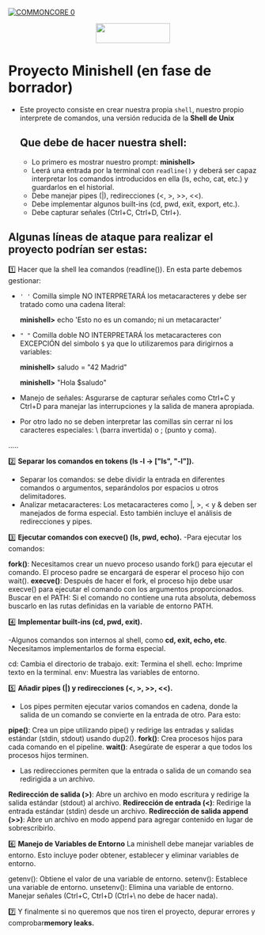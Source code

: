  [![COMMONCORE 0](https://img.shields.io/badge/%20<<%20C%20o%20m%20m%20o%20n%20C%20o%20r%20e%20-c988f9)](https://github.com/fran-byte/Cursus-42-Madrid)

<div align="center">

<a href="#"><img src="https://img.shields.io/badge/%20%20minishell%20%20-00008b" style="width:150px;height:40px;"></a>

</div>


# Proyecto Minishell (en fase de borrador)

- Este proyecto consiste en crear nuestra propia `shell`, nuestro propio interprete de comandos,
  una versión reducida de la **Shell de Unix**

  ## Que debe de hacer nuestra shell:
  - Lo primero es mostrar nuestro prompt: **minishell>**
  - Leerá una entrada por la terminal con `readline()` y deberá ser capaz interpretar los comandos
    introducidos en ella (ls, echo, cat, etc.) y guardarlos en el historial.
  - Debe manejar pipes (|), redirecciones (<, >, >>, <<).
  - Debe implementar algunos built-ins (cd, pwd, exit, export, etc.).
  - Debe capturar señales (Ctrl+C, Ctrl+D, Ctrl+\).
 
 ## Algunas líneas de ataque para realizar el proyecto podrían ser estas:

1️⃣ Hacer que la shell lea comandos (readline()).
   En esta parte debemos gestionar:
  
- `' '` Comilla simple NO INTERPRETARÁ los metacaracteres y debe ser tratado como una cadena literal:

  **minishell>** echo 'Esto no es un comando; ni un metacaracter'
 
- `" "` Comilla doble NO INTERPRETARÁ los metacaracteres con EXCEPCIÓN del simbolo `$` ya que lo utilizaremos para dirigirnos a variables:

  **minishell>** saludo = "42 Madrid"

  **minishell>** "Hola $saludo"

 - Manejo de señales: Asgurarse de capturar señales como Ctrl+C y Ctrl+D para manejar las interrupciones y la salida de manera apropiada.
  
- Por otro lado no se deben interpretar las comillas sin cerrar ni los caracteres especiales: \ (barra invertida) o ; (punto y coma).


.....

2️⃣ **Separar los comandos en tokens (ls -l → ["ls", "-l"]).**
- Separar los comandos: se debe dividir la entrada en diferentes comandos o argumentos, separándolos por espacios u otros delimitadores.
- Analizar metacaracteres: Los metacaracteres como |, >, < y & deben ser manejados de forma especial. Esto también incluye el análisis de redirecciones y pipes.

3️⃣ **Ejecutar comandos con execve() (ls, pwd, echo).**
-Para ejecutar los comandos:

**fork()**: Necesitamos crear un nuevo proceso usando fork() para ejecutar el comando. El proceso padre se encargará de esperar el proceso hijo con wait().
**execve()**: Después de hacer el fork, el proceso hijo debe usar execve() para ejecutar el comando con los argumentos proporcionados.
Buscar en el PATH: Si el comando no contiene una ruta absoluta, debemoss buscarlo en las rutas definidas en la variable de entorno PATH.

4️⃣ **Implementar built-ins (cd, pwd, exit).**

-Algunos comandos son internos al shell, como **cd, exit, echo, etc**. Necesitamos implementarlos de forma especial.

cd: Cambia el directorio de trabajo.
exit: Termina el shell.
echo: Imprime texto en la terminal.
env: Muestra las variables de entorno.

5️⃣ **Añadir pipes (|) y redirecciones (<, >, >>, <<).**
- Los pipes permiten ejecutar varios comandos en cadena, donde la salida de un comando se convierte en la entrada de otro. Para esto:

**pipe()**: Crea un pipe utilizando pipe() y redirige las entradas y salidas estándar (stdin, stdout) usando dup2().
**fork()**: Crea procesos hijos para cada comando en el pipeline.
**wait()**: Asegúrate de esperar a que todos los procesos hijos terminen.

- Las redirecciones permiten que la entrada o salida de un comando sea redirigida a un archivo.

**Redirección de salida (>)**: Abre un archivo en modo escritura y redirige la salida estándar (stdout) al archivo.
**Redirección de entrada (<)**: Redirige la entrada estándar (stdin) desde un archivo.
**Redirección de salida append (>>)**: Abre un archivo en modo append para agregar contenido en lugar de sobrescribirlo.

6️⃣ **Manejo de Variables de Entorno**
La minishell debe manejar variables de entorno. Esto incluye poder obtener, establecer y eliminar variables de entorno.

getenv(): Obtiene el valor de una variable de entorno.
setenv(): Establece una variable de entorno.
unsetenv(): Elimina una variable de entorno.
Manejar señales (Ctrl+C, Ctrl+D (Ctrl+\ no debe de hacer nada).

7️⃣ Y finalmente si no queremos que nos tiren el proyecto, depurar errores y comprobar**memory leaks.**
